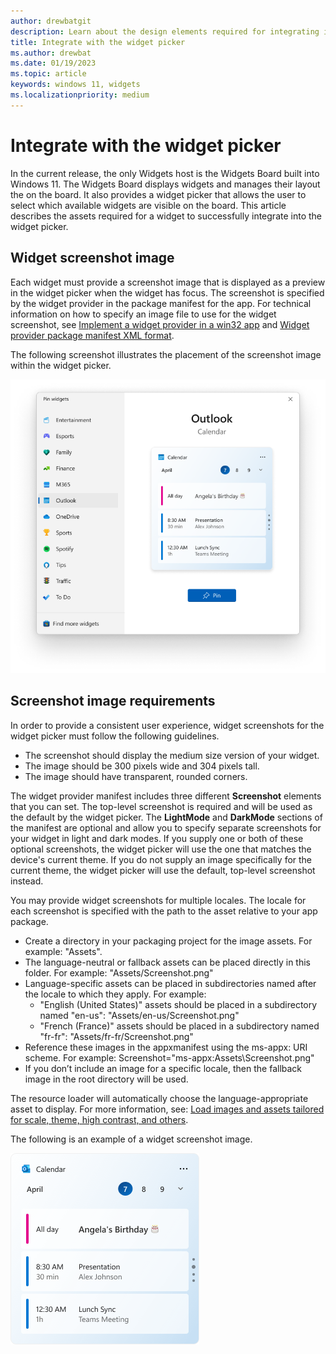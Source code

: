 ```yaml
---
author: drewbatgit
description: Learn about the design elements required for integrating into the widget picker on the Widgets Board.
title: Integrate with the widget picker
ms.author: drewbat
ms.date: 01/19/2023
ms.topic: article
keywords: windows 11, widgets
ms.localizationpriority: medium
---
```


# Integrate with the widget picker

In the current release, the only Widgets host is the Widgets Board built into Windows 11. The Widgets Board displays widgets and manages their layout the on the board. It also provides a widget picker that allows the user to select which available widgets are visible on the board. This article describes the assets required for a widget to successfully integrate into the widget picker.

## Widget screenshot image

Each widget must provide a screenshot image that is displayed as a preview in the widget picker when the widget has focus. The screenshot is specified by the widget provider in the package manifest for the app. For technical information on how to specify an image file to use for the widget screenshot, see [Implement a widget provider in a win32 app](../../develop/widgets/implement-widget-provider-win32.md) and [Widget provider package manifest XML format](../../develop/widgets/widget-provider-manifest.md).

The following screenshot illustrates the placement of the screenshot image within the widget picker.

![Screenshot of the Widgets Board. The widget picker is active and a widget screenshot image is being displayed.](images/widgets-picker-screenshot.png)

## Screenshot image requirements 

In order to provide a consistent user experience, widget screenshots for the widget picker must follow the following guidelines.
 

* The screenshot should display the medium size version of your widget.
* The image should be 300 pixels wide and 304 pixels tall.
* The image should have transparent, rounded corners.

The widget provider manifest includes three different **Screenshot** elements that you can set. The top-level screenshot is required and will be used as the default by the widget picker. The **LightMode** and **DarkMode** sections of the manifest are optional and allow you to specify separate screenshots for your widget in light and dark modes. If you supply one or both of these optional screenshots, the widget picker will use the one that matches the device's current theme. If you do not supply an image specifically for the current theme, the widget picker will use the default, top-level screenshot instead.

You may provide widget screenshots for multiple locales. The locale for each screenshot is specified with the path to the asset relative to your app package.

* Create a directory in your packaging project for the image assets. For example: "Assets".
* The language-neutral or fallback assets can be placed directly in this folder. For example: "Assets/Screenshot.png"
* Language-specific assets can be placed in subdirectories named after the locale to which they apply. For example: 
  * "English (United States)" assets should be placed in a subdirectory named "en-us": "Assets/en-us/Screenshot.png"
  * "French (France)" assets should be placed in a subdirectory named "fr-fr": "Assets/fr-fr/Screenshot.png"
* Reference these images in the appxmanifest using the ms-appx: URI scheme. For example: Screenshot="ms-appx:Assets\Screenshot.png"
* If you don’t include an image for a specific locale, then the fallback image in the root directory will be used. 

The resource loader will automatically choose the language-appropriate asset to display. For more information, see: [Load images and assets tailored for scale, theme, high contrast, and others](/windows/uwp/app-resources/images-tailored-for-scale-theme-contrast#refer-to-an-image-file-from-your-app-package-manifest).




The following is an example of a widget screenshot image. 

![An example of a widget screenshot image.](./images/widgets-example-screenshot.png)



